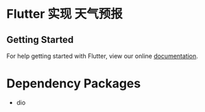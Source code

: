 # Flutter 实现 天气预报


## Getting Started

For help getting started with Flutter, view our online
[documentation](https://flutter.io/).



# Dependency Packages
- dio
